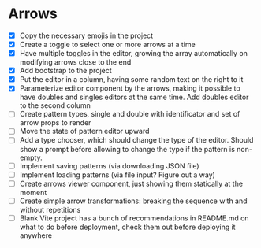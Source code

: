 # Arrows

- [x] Copy the necessary emojis in the project
- [x] Create a toggle to select one or more arrows at a time
- [x] Have multiple toggles in the editor, growing the array automatically on modifying arrows close to the end
- [x] Add bootstrap to the project
- [x] Put the editor in a column, having some random text on the right to it
- [x] Parameterize editor component by the arrows, making it possible to have doubles and singles editors at the same time. Add doubles editor to the second column
- [ ] Create pattern types, single and double with identificator and set of arrow props to render
- [ ] Move the state of pattern editor upward
- [ ] Add a type chooser, which should change the type of the editor. Should show a prompt before allowing to change the type if the pattern is non-empty.
- [ ] Implement saving patterns (via downloading JSON file)
- [ ] Implement loading patterns (via file input? Figure out a way)
- [ ] Create arrows viewer component, just showing them statically at the moment
- [ ] Create simple arrow transformations: breaking the sequence with and without repetitions
- [ ] Blank Vite project has a bunch of recommendations in README.md on what to do before deployment, check them out before deploying it anywhere
